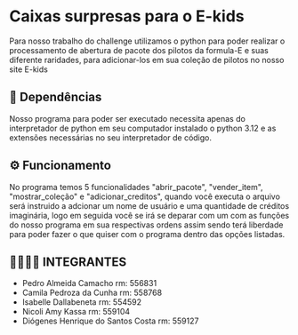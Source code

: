 # Caixas surpresas para o E-kids
Para nosso trabalho do challenge utilizamos o python para poder realizar o processamento de abertura de pacote dos pilotos da formula-E e suas diferente raridades, para adicionar-los em sua coleção de pilotos no nosso site E-kids

## 🔨 Dependências
Nosso programa para poder ser executado necessita apenas do interpretador de python em seu computador instalado o python 3.12 e as extensões necessárias no seu interpretador de código.
   
## ⚙ Funcionamento

No programa temos 5 funcionalidades "abrir_pacote", "vender_item", "mostrar_coleção" e "adicionar_creditos", quando você executa o arquivo será instruido a adcionar um nome de usuário e uma quantidade de  créditos imaginária, logo em seguida você se irá se deparar com um
com as funções do nosso programa em sua respectivas ordens assim sendo terá liberdade para poder fazer o que quiser com o programa dentro das opções listadas.


## 🙎‍♂️🙎‍♀️ INTEGRANTES

- Pedro Almeida Camacho rm: 556831
- Camila Pedroza da Cunha rm: 558768
- Isabelle Dallabeneta rm: 554592
- Nicoli Amy Kassa rm: 559104
- Diógenes Henrique do Santos Costa rm: 559127

